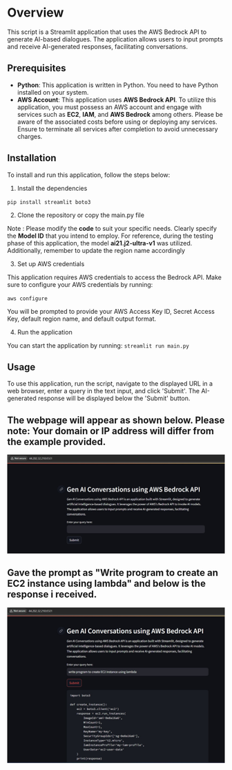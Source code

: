 # Overview
This script is a Streamlit application that uses the AWS Bedrock API to generate AI-based dialogues. The application allows users to input prompts and receive AI-generated responses, facilitating conversations.

## Prerequisites
- **Python**: This application is written in Python. You need to have Python installed on your system.
- **AWS Account**: This application uses **AWS Bedrock API**.  To utilize this application, you must possess an AWS account and engage with services such as **EC2**, **IAM**, and **AWS Bedrock** among others. Please be aware of the associated costs before using or deploying any services. Ensure to terminate all services after completion to avoid unnecessary charges.


## Installation
To install and run this application, follow the steps below:

1. Install the dependencies

`pip install streamlit boto3`

2. Clone the repository or copy the main.py file

Note : Please modify the **code** to suit your specific needs. Clearly specify the **Model ID** that you intend to employ. For reference, during the testing phase of this application, the model **ai21.j2-ultra-v1** was utilized. Additionally, remember to update the region name accordingly

3. Set up AWS credentials

This application requires AWS credentials to access the Bedrock API. Make sure to configure your AWS credentials by running:

`aws configure`

You will be prompted to provide your AWS Access Key ID, Secret Access Key, default region name, and default output format.

4. Run the application

You can start the application by running:
`streamlit run main.py`

## Usage
To use this application, run the script, navigate to the displayed URL in a web browser, enter a query in the text input, and click 'Submit'. The AI-generated response will be displayed below the 'Submit' button.


## The webpage will appear as shown below. Please note: Your domain or IP address will differ from the example provided.

![Gen AI Conversations using AWS Bedrock API](GenAIConversationsusingAWSBedrockAPI.jpg)

## Gave the prompt as "Write program to create an EC2 instance using lambda" and below is the response i received.
![Create an EC2 instance using lambda](createec2instanceusinglambda.jpg)

